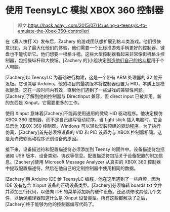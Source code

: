 # 使用 TeensyLC 模拟 XBOX 360 控制器

> 原文:[https://hack aday . com/2015/07/14/using-a-teensylc-to-emulate-the-Xbox-360-controller/](https://hackaday.com/2015/07/14/using-a-teensylc-to-emulate-the-xbox-360-controller/)

在《真人快打 X》发布后，Zachery 的游戏团队想扩展到格斗类游戏。他们很快意识到，为了最大化他们的体验，他们需要一个比标准游戏手柄更好的控制器。键盘也不能切断它。他们想要一根格斗棍。这些大型控制器看起来非常像街机格斗控制器，包括操纵杆和大按钮。[Zachery 的]小组决定[制造他们自己的格斗棍](http://www.zlittell.com/2015/07/fightstick/)用于个人电脑。

[Zachery]以 TeensyLC 为基础进行构建，这是一个带有 ARM 处理器的 32 位开发板。它也兼容 Arduino。他的项目的最初版本将控制器设置为 HID，本质上是模拟键盘。这在一段时间内有效，直到他们遇到了一些游戏的兼容性问题。[Zachery]了解到他的控制器与 DirectInput 兼容，但 direct input 已被弃用。新的东西是 Xinput，它需要更多的工作。

使用 Xinput 意味着[Zachery]不能再使用通用的微软 HID 驱动程序。他决定模仿 XBOX 360 控制器，而不是自己编写驱动程序。当 fight stick 插入电脑时，它会显示为 XBOX 360 控制器，Windows 可以轻松安装预建的驱动程序。为了执行仿真，[Zachery]首先必须将设备的 VID 和 PID 设置为与 XBOX 控制器相同。这是允许微软驱动程序识别设备的原因。

接下来，设备描述符和配置描述符必须添加到 Teensy 的固件中。设备描述符包括诸如 USB 版本、设备类别、协议等信息。配置描述符包括关于设备配置的附加信息。[Zachery]使用 Microsoft Message Analyzer 从真实的 XBOX 360 控制器中提取配置描述符，然后在他自己的定制控制器中使用相同的数据。

[Zachery]用 Arduino IDE 给 TeensyLC 编程。他在这里遇到了一些麻烦，因为 IDE 没有包含 Xinput 设备的正确设备类型。[Zachery]必须编辑 boards.txt 文件并添加三行代码，以便向 IDE 的菜单添加新的硬件设备。还必须修改其他几个文件，以确保编译器知道什么是 Xinput 设备类型。所有这些都解决了之后，[Zachery]终于能够为他的控制器编写代码了。